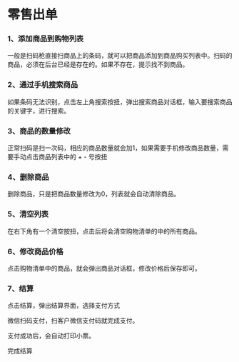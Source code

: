 # 零售出单

### 1、添加商品到购物列表

一般是扫码枪直接扫商品上的条码，就可以把商品添加到商品购买列表中。扫码的商品，必须在后台已经是存在的。如果不存在，提示找不到商品。

### 2、通过手机搜索商品

如果条码无法识别，点击左上角搜索按扭，弹出搜索商品对话框，输入要搜索商品的关键字，进行搜索。

### 3、商品的数量修改

正常扫码是扫一次码，相应的商品数量就会加1，如果需要手机修改商品数量，需要手动点击商品列表中的 + - 号按扭

### 4、删除商品

删除商品，只是把商品数量修改为0，列表就会自动清除商品。

### 5、清空列表

在右下角有一个清空按扭，点击后将会清空购物清单的中的所有商品。

### 6、修改商品价格

点击购物清单中的商品，就会弹出商品对话框，修改价格后保存即可。

### 7、结算

点击结算，弹出结算界面，选择支付方式

微信扫码支付，扫客户微信支付码就完成支付。

支付成功后，会自动打印小票。

完成结算

